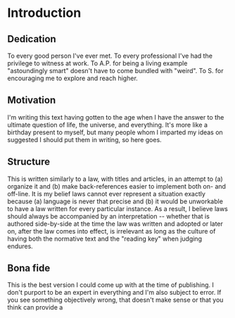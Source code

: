 # Introduction

## Dedication

To every good person I've ever met. To every professional I've had the privilege to witness at work. To A.P. for being a living example "astoundingly smart" doesn't have to come bundled with "weird". To S. for encouraging me to explore and reach higher.

## Motivation

I'm writing this text having gotten to the age when I have the answer to the ultimate question of life, the universe, and everything. It's more like a birthday present to myself, but many people whom I imparted my ideas on suggested I should put them in writing, so here goes.

## Structure

This is written similarly to a law, with titles and articles, in an attempt to (a) organize it and (b) make back-references easier to implement both on- and off-line. It is my belief laws cannot ever represent a situation exactly because (a) language is never that precise and (b) it would be unworkable to have a law written for every particular instance. As a result, I believe laws should always be accompanied by an interpretation -- whether that is authored side-by-side at the time the law was written and adopted or later on, after the law comes into effect, is irrelevant as long as the culture of having both the normative text and the "reading key" when judging endures.

## Bona fide

This is the best version I could come up with at the time of publishing. I don't purport to be an expert in everything and I'm also subject to error. If you see something objectively wrong, that doesn't make sense or that you think can provide a
<!--stackedit_data:
eyJoaXN0b3J5IjpbLTE0MTU4NDExODldfQ==
-->